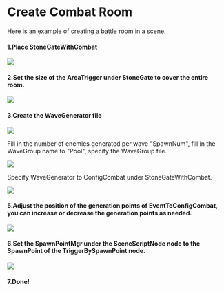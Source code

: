 # Create Combat Room

Here is an example of creating a battle room in a scene.



#### 1.Place StoneGateWithCombat

![](E:\xlua-battletalent-docs\website\docs\tutorials\6.create-a-combat-room\place.png)



#### 2.Set the size of the AreaTrigger under StoneGate to cover the entire room.

![](E:\xlua-battletalent-docs\website\docs\tutorials\6.create-a-combat-room\settrigger.png)



#### 3.Create the WaveGenerator file

![](E:\xlua-battletalent-docs\website\docs\tutorials\6.create-a-combat-room\wavegenerator.png)

Fill in the number of enemies generated per wave "SpawnNum", fill in the WaveGroup name to "Pool", specify the WaveGroup file.

![](E:\xlua-battletalent-docs\website\docs\tutorials\6.create-a-combat-room\fillwavegenerator.png)

Specify WaveGenerator to ConfigCombat under StoneGateWithCombat.

![](E:\xlua-battletalent-docs\website\docs\tutorials\6.create-a-combat-room\configcombat.png)



#### 5.Adjust the position of the generation points of EventToConfigCombat, you can increase or decrease the generation points as needed.

![](E:\xlua-battletalent-docs\website\docs\tutorials\6.create-a-combat-room\pointlist.png)



#### 6.Set the SpawnPointMgr under the SceneScriptNode node to the SpawnPoint of the TriggerBySpawnPoint node.

![](E:\xlua-battletalent-docs\website\docs\tutorials\6.create-a-combat-room\triggerbyspawnpoint.png)



#### 7.Done!